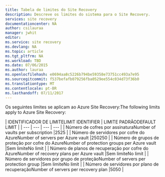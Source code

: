 ```yaml
---
title: Tabela de limites do Site Recovery
description: Descreve os limites do sistema para o Site Recovery.
services: site recovery
documentationcenter: NA
author: csilauraa
manager: jwhit
editor: 
ms.service: site recovery
ms.devlang: NA
ms.topic: article
ms.tgt_pltfrm: NA
ms.workload: TBD
ms.date: 07/06/2015
ms.author: lauraa
ms.openlocfilehash: e0694aa8c5226b794be59358e73751cc493a7e95
ms.sourcegitcommit: f537befafb079256fba0529ee554c034d73f36b0
ms.translationtype: MT
ms.contentlocale: pt-BR
ms.lasthandoff: 07/11/2017
---
```

<span data-ttu-id="49d91-103">Os seguintes limites se aplicam ao Azure Site Recovery:</span><span class="sxs-lookup"><span data-stu-id="49d91-103">The following limits apply to Azure Site Recovery:</span></span>

| <span data-ttu-id="49d91-104">IDENTIFICADOR DE LIMITE</span><span class="sxs-lookup"><span data-stu-id="49d91-104">LIMIT IDENTIFIER</span></span> | <span data-ttu-id="49d91-105">LIMITE PADRÃO</span><span class="sxs-lookup"><span data-stu-id="49d91-105">DEFAULT LIMIT</span></span> |
| --- | --- | --- | --- |
| <span data-ttu-id="49d91-106">Número de cofres por assinatura</span><span class="sxs-lookup"><span data-stu-id="49d91-106">Number of vaults per subscription</span></span> |<span data-ttu-id="49d91-107">25</span><span class="sxs-lookup"><span data-stu-id="49d91-107">25</span></span> |
| <span data-ttu-id="49d91-108">Número de servidores por cofre do Azure</span><span class="sxs-lookup"><span data-stu-id="49d91-108">Number of servers per Azure vault</span></span> |<span data-ttu-id="49d91-109">250</span><span class="sxs-lookup"><span data-stu-id="49d91-109">250</span></span> |
| <span data-ttu-id="49d91-110">Número de grupos de proteção por cofre do Azure</span><span class="sxs-lookup"><span data-stu-id="49d91-110">Number of protection groups per Azure vault</span></span> |<span data-ttu-id="49d91-111">Sem limite</span><span class="sxs-lookup"><span data-stu-id="49d91-111">No limit</span></span> |
| <span data-ttu-id="49d91-112">Número de planos de recuperação por cofre do Azure</span><span class="sxs-lookup"><span data-stu-id="49d91-112">Number of recovery plans per Azure vault</span></span> |<span data-ttu-id="49d91-113">Sem limite</span><span class="sxs-lookup"><span data-stu-id="49d91-113">No limit</span></span> |
| <span data-ttu-id="49d91-114">Número de servidores por grupo de proteção</span><span class="sxs-lookup"><span data-stu-id="49d91-114">Number of servers per protection group</span></span> |<span data-ttu-id="49d91-115">Sem limite</span><span class="sxs-lookup"><span data-stu-id="49d91-115">No limit</span></span> |
| <span data-ttu-id="49d91-116">Número de servidores por plano de recuperação</span><span class="sxs-lookup"><span data-stu-id="49d91-116">Number of servers per recovery plan</span></span> |<span data-ttu-id="49d91-117">50</span><span class="sxs-lookup"><span data-stu-id="49d91-117">50</span></span> |

